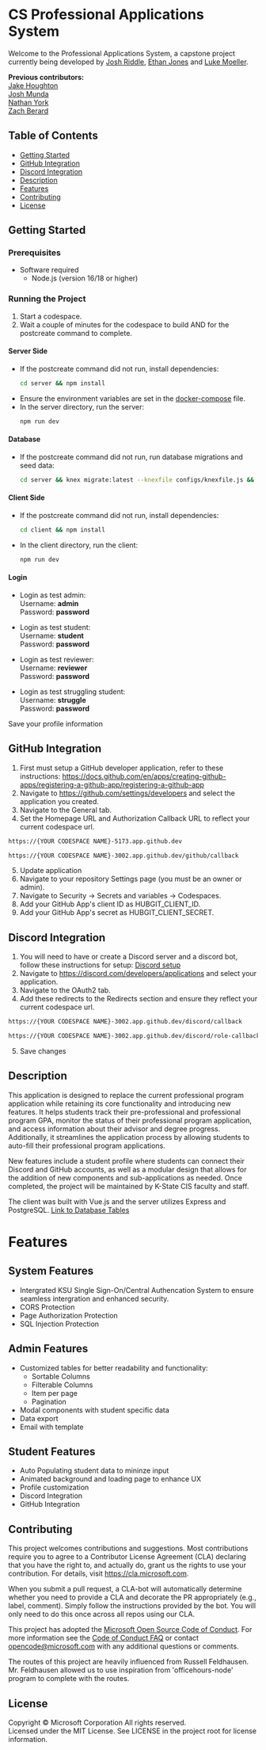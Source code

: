 # CS Professional Applications System
Welcome to the Professional Applications System, a capstone project currently being developed by [Josh Riddle](https://github.com/jriddle11), [Ethan Jones](https://github.com/Kalithar) and [Luke Moeller](https://github.com/LukeCMoeller).  
  
**Previous contributors:**  
[Jake Houghton](https://github.com/J-Houghton)  
[Josh Munda](https://github.com/josh-munda)  
[Nathan York](https://github.com/nafemage)  
[Zach Berard](https://github.com/zmberard)  

## Table of Contents

* [Getting Started](#getting-started)
* [GitHub Integration](#github-integration)
* [Discord Integration](#discord-integration)
* [Description](#description)
* [Features](#features)
* [Contributing](#contributing)
* [License](#license)

## Getting Started

### **Prerequisites** 
* Software required
    * Node.js (version 16/18 or higher)

### **Running the Project**  
1. Start a codespace.
2. Wait a couple of minutes for the codespace to build AND for the postcreate command to complete.

#### **Server Side**  
- If the postcreate command did not run, install dependencies:  
  ```sh
  cd server && npm install
  ```
- Ensure the environment variables are set in the [docker-compose](.devcontainer/docker-compose.yaml) file.
- In the server directory, run the server:  
  ```sh
  npm run dev
  ```

#### **Database**  
- If the postcreate command did not run, run database migrations and seed data:  
  ```sh
  cd server && knex migrate:latest --knexfile configs/knexfile.js && knex seed:run --knexfile configs/knexfile.js
  ```

#### **Client Side**  
- If the postcreate command did not run, install dependencies:  
  ```sh
  cd client && npm install
  ```
- In the client directory, run the client:  
  ```sh
  npm run dev
  ```

#### **Login**
- Login as test admin:  
Username: **admin**  
Password: **password**  

- Login as test student:  
Username: **student**  
Password: **password**  

- Login as test reviewer:  
Username: **reviewer**  
Password: **password**  

- Login as test struggling student:  
Username: **struggle**  
Password: **password**

Save your profile information  

## GitHub Integration 
1. First must setup a GitHub developer application, refer to these instructions: https://docs.github.com/en/apps/creating-github-apps/registering-a-github-app/registering-a-github-app
2. Navigate to https://github.com/settings/developers and select the application you created.
3. Navigate to the General tab.
4. Set the Homepage URL and Authorization Callback URL to reflect your current codespace url.
  ```sh
  https://{YOUR CODESPACE NAME}-5173.app.github.dev
  ```
  ```sh
  https://{YOUR CODESPACE NAME}-3002.app.github.dev/github/callback
  ```
5. Update application
6. Navigate to your repository Settings page (you must be an owner or admin).
7. Navigate to Security -> Secrets and variables -> Codespaces.
8. Add your GitHub App's client ID as HUBGIT_CLIENT_ID.
9. Add your GitHub App's secret as HUBGIT_CLIENT_SECRET.


## Discord Integration
1. You will need to have or create a Discord server and a discord bot, follow these instructions for setup: [Discord setup](/docs/Discordsetup.txt)
2. Navigate to https://discord.com/developers/applications and select your application.
3. Navigate to the OAuth2 tab.
4. Add these redirects to the Redirects section and ensure they reflect your current codespace url.
  ```sh
  https://{YOUR CODESPACE NAME}-3002.app.github.dev/discord/callback
  ```
  ```sh
  https://{YOUR CODESPACE NAME}-3002.app.github.dev/discord/role-callback
  ```
5. Save changes

## Description
 This application is designed to replace the current professional program application while retaining its core functionality and introducing new features. It helps students track their pre-professional and professional program GPA, monitor the status of their professional program application, and access information about their advisor and degree progress. Additionally, it streamlines the application process by allowing students to auto-fill their professional program applications.

 New features include a student profile where students can connect their Discord and GitHub accounts, as well as a modular design that allows for the addition of new components and sub-applications as needed. Once completed, the project will be maintained by K-State CIS faculty and staff.

 The client was built with Vue.js and the server utilizes Express and PostgreSQL. [Link to Database Tables](docs/diagrams/Database_Schema.pdf)
 
# Features
## System Features
  - Intergrated KSU Single Sign-On/Central Authencation System to ensure seamless intergration and enhanced security.  
 - CORS Protection
 - Page Authorization Protection 
 - SQL Injection Protection 

## Admin Features
  - Customized tables for better readability and functionality: 
    - Sortable Columns
    - Filterable Columns
    - Item per page
    - Pagination
  - Modal components with student specific data  
  - Data export
  - Email with template


## Student Features 
  - Auto Populating student data to mininze input
  - Animated background and loading page to enhance UX 
  - Profile customization
  - Discord Integration
  - GitHub Integration

## Contributing

This project welcomes contributions and suggestions.  Most contributions require you to agree to a
Contributor License Agreement (CLA) declaring that you have the right to, and actually do, grant us
the rights to use your contribution. For details, visit https://cla.microsoft.com.

When you submit a pull request, a CLA-bot will automatically determine whether you need to provide
a CLA and decorate the PR appropriately (e.g., label, comment). Simply follow the instructions
provided by the bot. You will only need to do this once across all repos using our CLA.

This project has adopted the [Microsoft Open Source Code of Conduct](https://opensource.microsoft.com/codeofconduct/).
For more information see the [Code of Conduct FAQ](https://opensource.microsoft.com/codeofconduct/faq/) or
contact [opencode@microsoft.com](mailto:opencode@microsoft.com) with any additional questions or comments.

The routes of this project are heavily influenced from Russell Feldhausen. Mr. Feldhausen allowed us to use inspiration from 'officehours-node' program to complete with the routes.

## License

Copyright © Microsoft Corporation All rights reserved.<br />
Licensed under the MIT License. See LICENSE in the project root for license information.
